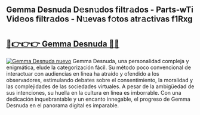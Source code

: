 ## Gemma Desnuda D𝚎sn𝚞dos filtr𝚊dos - Parts-wTi Vid𝚎os filtr𝚊dos - N𝚞evas f𝚘tos atr𝚊ctivas f1Rxg

# <h2><a href="http://mb0x8g.tromn.icu/?c=Gemma+Desnuda">🔗👉👉👉 Gemma Desnuda 🔗🔗</a></h2>

[![Gemma Desnuda nuevo](https://i.imgur.com/pEAQMta.gif)](http://mb0x8g.tromn.icu/?c=Gemma+Desnuda)
Gemma Desnuda, una personalidad compleja y enigmática, elude la categorización fácil. Su método poco convencional de interactuar con audiencias en línea ha atraído y ofendido a los observadores, estimulando debates sobre el consentimiento, la moralidad y las complejidades de las sociedades virtuales. A pesar de la ambigüedad de sus intenciones, su huella en la cultura en línea es imborrable. Con una dedicación inquebrantable y un encanto innegable, el progreso de Gemma Desnuda en el panorama digital es imparable.
